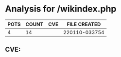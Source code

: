 # Analysis for /wikindex.php
| POTS | COUNT | CVE | FILE CREATED |
|---|---|---|---|
| 4 | 14 | | 220110-033754 |

## CVE: 